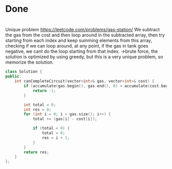 # Done
# 
Unique problem
https://leetcode.com/problems/gas-station/
We subtract the gas from the cost and then loop around in the subtracted array, then try starting from each index and keep summing elements from this array, checking if we can loop around, at any point, if the gas in tank goes negative, we cant do the loop starting from that index. ->brute force, the solution is optimized by using greedy, but this is a very unique problem, so memorize the solution.
```C++
class Solution {
public:
    int canCompleteCircuit(vector<int>& gas, vector<int>& cost) {
        if (accumulate(gas.begin(), gas.end(), 0) < accumulate(cost.begin(), cost.end(), 0)) {
            return -1;
        }

        int total = 0;
        int res = 0;
        for (int i = 0; i < gas.size(); i++) {
            total += (gas[i] - cost[i]);

            if (total < 0) {
                total = 0;
                res = i + 1;
            }
        }
        return res;
    }
};
```

